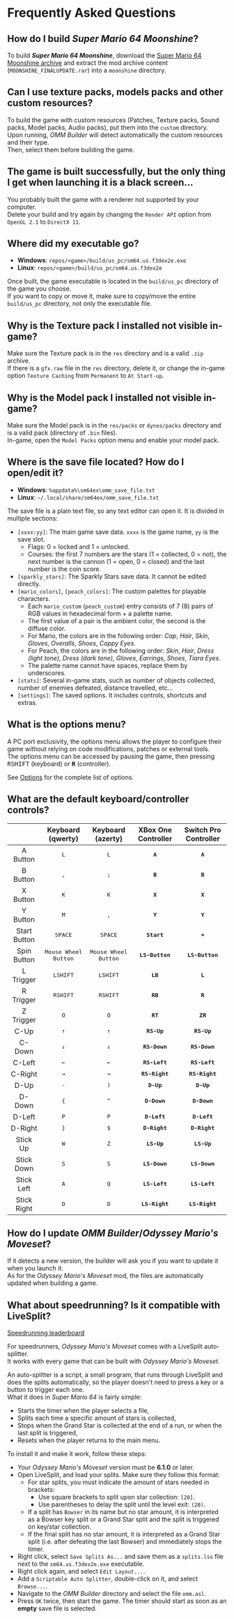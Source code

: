 # Frequently Asked Questions

## How do I build *Super Mario 64 Moonshine*?

To build ***Super Mario 64 Moonshine***, download the [Super Mario 64 Moonshine archive](https://www.mediafire.com/file/khy40tbd1rcve2p/MOONSHINE_FINALUPDATE.rar/file) and extract the mod archive content (`MOONSHINE_FINALUPDATE.rar`) into a `moonshine` directory.

## Can I use texture packs, models packs and other custom resources?

To build the game with custom resources (Patches, Texture packs, Sound packs, Model packs, Audio packs), put them into the `custom` directory.<br>
Upon running, *OMM Builder* will detect automatically the custom resources and their type.<br>Then, select them before building the game.

## The game is built successfully, but the only thing I get when launching it is a black screen...

You probably built the game with a renderer not supported by your computer.<br>
Delete your build and try again by changing the `Render API` option from `OpenGL 2.1` to `DirectX 11`.

## Where did my executable go?

- **Windows**: `repos/<game>/build/us_pc/sm64.us.f3dex2e.exe`
- **Linux**: `repos/<game>/build/us_pc/sm64.us.f3dex2e`

Once built, the game executable is located in the `build/us_pc` directory of the game you choose.<br>
If you want to copy or move it, make sure to copy/move the entire `build/us_pc` directory, not only the executable file.

## Why is the Texture pack I installed not visible in-game?

Make sure the Texture pack is in the `res` directory and is a valid `.zip` archive.<br>
If there is a `gfx.raw` file in the `res` directory, delete it, or change the in-game option `Texture Caching` from `Permanent` to `At Start-up`.

## Why is the Model pack I installed not visible in-game?

Make sure the Model pack is in the `res/packs` or `dynos/packs` directory and is a valid pack (directory of `.bin` files).<br>
In-game, open the `Model Packs` option menu and enable your model pack.

## Where is the save file located? How do I open/edit it?

- **Windows**: `%appdata%\sm64ex\omm_save_file.txt`
- **Linux**: `~/.local/share/sm64ex/omm_save_file.txt`

The save file is a plain text file, so any text editor can open it. It is divided in multiple sections:
- `[xxxx:yy]`: The main game save data. `xxxx` is the game name, `yy` is the save slot.
  - Flags: 0 = locked and 1 = unlocked.
  - Courses: the first 7 numbers are the stars (1 = collected, 0 = not), the next number is the cannon (1 = open, 0 = closed) and the last number is the coin score.
- `[sparkly_stars]`: The Sparkly Stars save data. It cannot be edited directly.
- `[mario_colors]`, `[peach_colors]`: The custom palettes for playable characters.
  - Each `mario_custom` (`peach_custom`) entry consists of 7 (8) pairs of RGB values in hexadecimal form + a palette name.
  - The first value of a pair is the ambient color, the second is the diffuse color.
  - For Mario, the colors are in the following order: *Cap*, *Hair*, *Skin*, *Gloves*, *Overalls*, *Shoes*, *Cappy Eyes*.
  - For Peach, the colors are in the following order: *Skin*, *Hair*, *Dress (light tone)*, *Dress (dark tone)*, *Gloves*, *Earrings*, *Shoes*, *Tiara Eyes*.
  - The palette name cannot have spaces, replace them by underscores.
- `[stats]`: Several in-game stats, such as number of objects collected, number of enemies defeated, distance travelled, etc...
- `[settings]`: The saved options. It includes controls, shortcuts and extras.

## What is the options menu?

A PC port exclusivity, the options menu allows the player to configure their game without relying on code modifications, patches or external tools.<br>
The options menu can be accessed by pausing the game, then pressing <kbd>RSHIFT</kbd> (keyboard) or <kbd>**R**</kbd> (controller).

See [Options](options.md) for the complete list of options.

## What are the default keyboard/controller controls?

| | Keyboard (qwerty) | Keyboard (azerty) | XBox One Controller | Switch Pro Controller |
|:-:|:-:|:-:|:-:|:-:|
| A Button | <kbd>L</kbd> | <kbd>L</kbd> | <kbd>**A**</kbd> | <kbd>**A**</kbd> |
| B Button | <kbd>,</kbd> | <kbd>;</kbd> | <kbd>**B**</kbd> | <kbd>**B**</kbd> |
| X Button | <kbd>K</kbd> | <kbd>K</kbd> | <kbd>**X**</kbd> | <kbd>**X**</kbd> |
| Y Button | <kbd>M</kbd> | <kbd>,</kbd> | <kbd>**Y**</kbd> | <kbd>**Y**</kbd> |
| Start Button | <kbd>SPACE</kbd> | <kbd>SPACE</kbd> | <kbd>**Start**</kbd> | <kbd>**+**</kbd> |
| Spin Button | <kbd>Mouse Wheel Button</kbd> | <kbd>Mouse Wheel Button</kbd> | <kbd>**LS-Button**</kbd> | <kbd>**LS-Button**</kbd> |
| L Trigger | <kbd>LSHIFT</kbd> | <kbd>LSHIFT</kbd> | <kbd>**LB**</kbd> | <kbd>**L**</kbd> |
| R Trigger | <kbd>RSHIFT</kbd> | <kbd>RSHIFT</kbd> | <kbd>**RB**</kbd> | <kbd>**R**</kbd> |
| Z Trigger | <kbd>O</kbd> | <kbd>O</kbd> | <kbd>**RT**</kbd> | <kbd>**ZR**</kbd> |
| C-Up | <kbd>&uarr;</kbd> | <kbd>&uarr;</kbd> | <kbd>**RS-Up**</kbd> | <kbd>**RS-Up**</kbd> |
| C-Down | <kbd>&darr;</kbd> | <kbd>&darr;</kbd> | <kbd>**RS-Down**</kbd> | <kbd>**RS-Down**</kbd> |
| C-Left | <kbd>&larr;</kbd> | <kbd>&larr;</kbd> | <kbd>**RS-Left**</kbd> | <kbd>**RS-Left**</kbd> |
| C-Right | <kbd>&rarr;</kbd> | <kbd>&rarr;</kbd> | <kbd>**RS-Right**</kbd> | <kbd>**RS-Right**</kbd> |
| D-Up | <kbd>-</kbd> | <kbd>)</kbd> | <kbd>**D-Up**</kbd> | <kbd>**D-Up**</kbd> |
| D-Down | <kbd>{</kbd> | <kbd>^</kbd> | <kbd>**D-Down**</kbd> | <kbd>**D-Down**</kbd> |
| D-Left | <kbd>P</kbd> | <kbd>P</kbd> | <kbd>**D-Left**</kbd> | <kbd>**D-Left**</kbd> |
| D-Right | <kbd>}</kbd> | <kbd>$</kbd> | <kbd>**D-Right**</kbd> | <kbd>**D-Right**</kbd> |
| Stick Up | <kbd>W</kbd> | <kbd>Z</kbd> | <kbd>**LS-Up**</kbd> | <kbd>**LS-Up**</kbd> |
| Stick Down | <kbd>S</kbd> | <kbd>S</kbd> | <kbd>**LS-Down**</kbd> | <kbd>**LS-Down**</kbd> |
| Stick Left | <kbd>A</kbd> | <kbd>Q</kbd> | <kbd>**LS-Left**</kbd> | <kbd>**LS-Left**</kbd> |
| Stick Right | <kbd>D</kbd> | <kbd>D</kbd> | <kbd>**LS-Right**</kbd> | <kbd>**LS-Right**</kbd> |

## How do I update *OMM Builder*/*Odyssey Mario's Moveset*?

If it detects a new version, the builder will ask you if you want to update it when you launch it.<br>
As for the *Odyssey Mario's Moveset* mod, the files are automatically updated when building a game.

## What about speedrunning? Is it compatible with LiveSplit?

[Speedrunning leaderboard](https://www.speedrun.com/omm)

For speedrunners, *Odyssey Mario's Moveset* comes with a LiveSplit auto-splitter.<br>
It works with every game that can be built with *Odyssey Mario's Moveset*.

An auto-splitter is a script, a small program, that runs through LiveSplit and does the splits automatically, so the player doesn't need to press a key or a button to trigger each one.<br>
What it does in *Super Mario 64* is fairly simple:
- Starts the timer when the player selects a file,
- Splits each time a specific amount of stars is collected,
- Stops when the Grand Star is collected at the end of a run, or when the last split is triggered,
- Resets when the player returns to the main menu.

To install it and make it work, follow these steps:
- Your *Odyssey Mario's Moveset* version must be **6.1.0** or later.
- Open LiveSplit, and load your splits. Make sure they follow this format:
  - For star splits, you must indicate the amount of stars needed in brackets:
    - Use square brackets to split upon star collection: `[20]`.
    - Use parentheses to delay the split until the level exit: `(20)`.
  - If a split has `Bowser` in its name but no star amount, it is interpreted as a Bowser key split or a Grand Star split and the split is triggered on key/star collection.
  - If the final split has no star amount, it is interpreted as a Grand Star split (i.e. after defeating the last Bowser) and immediately stops the timer.
- Right click, select `Save Splits As...` and save them as a `splits.lss` file next to the `sm64.us.f3dex2e.exe` executable.
- Right click again, and select `Edit Layout...`.
- Add a `Scriptable Auto Splitter`, double-click on it, and select `Browse...`.
- Navigate to the *OMM Builder* directory and select the file `omm.asl`.
- Press `OK` twice, then start the game. The timer should start as soon as an **empty** save file is selected.
